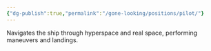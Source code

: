 ```yaml
---
{"dg-publish":true,"permalink":"/gone-looking/positions/pilot/"}
---
```


Navigates the ship through hyperspace and real space, performing maneuvers and landings.